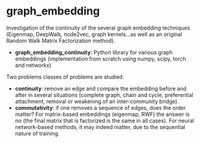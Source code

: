 # graph_embedding

Investigation of the continuity of the several graph embedding techniques (Eigenmap, DeepWalk, node2vec, graph kernels...as well as an original Random Walk Matrix Factorization method).

* **graph_embedding_continuity**: Python library for various graph embeddings (implementation from scratch using numpy, scipy, torch and networkx)

Two problems classes of problems are studied:
* **continuity**: remove an edge and compare the embedding before and after in several situations (complete graph, chain and cycle, preferential attachment, removal or weakening of an inter-community bridge).
* **commutativity**: if one removes a sequence of edges, does the order matter? For matrix-based embeddings (eigenmap, RWF) the answer is no (the final matrix that is factorized is the same in all cases). For neural network-based methods, it may indeed matter, due to the sequential nature of training.
